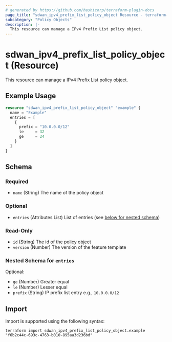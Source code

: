 ```yaml
---
# generated by https://github.com/hashicorp/terraform-plugin-docs
page_title: "sdwan_ipv4_prefix_list_policy_object Resource - terraform-provider-sdwan"
subcategory: "Policy Objects"
description: |-
  This resource can manage a IPv4 Prefix List policy object.
---
```


# sdwan_ipv4_prefix_list_policy_object (Resource)

This resource can manage a IPv4 Prefix List policy object.

## Example Usage

```terraform
resource "sdwan_ipv4_prefix_list_policy_object" "example" {
  name = "Example"
  entries = [
    {
      prefix = "10.0.0.0/12"
      le     = 32
      ge     = 24
    }
  ]
}
```

<!-- schema generated by tfplugindocs -->
## Schema

### Required

- `name` (String) The name of the policy object

### Optional

- `entries` (Attributes List) List of entries (see [below for nested schema](#nestedatt--entries))

### Read-Only

- `id` (String) The id of the policy object
- `version` (Number) The version of the feature template

<a id="nestedatt--entries"></a>
### Nested Schema for `entries`

Optional:

- `ge` (Number) Greater equal
- `le` (Number) Lesser equal
- `prefix` (String) IP prefix list entry e.g., `10.0.0.0/12`

## Import

Import is supported using the following syntax:

```shell
terraform import sdwan_ipv4_prefix_list_policy_object.example "f6b2c44c-693c-4763-b010-895aa3d236bd"
```
